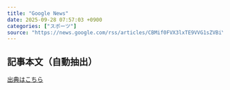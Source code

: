 ```yaml
---
title: "Google News"
date: 2025-09-28 07:57:03 +0900
categories: ["スポーツ"]
source: "https://news.google.com/rss/articles/CBMif0FVX3lxTE9VVG1sZVBiYzdFM0RzRTE2NWdvd1R6blBJdEs0OVFCVmNNcGh2WmpPd3VRYlc2UEZBTnlQTmVjc2gzc3UxYWxjeDgzb3dCN2t6dXBpaEVLaFR3dHFaRnlad3dtTWc3YUtyN3ZlN1BhclRER3FEQkhBRWtvZ2lFVlE?oc=5"
---
```


## 記事本文（自動抽出）
<body class="y0K44d EA71Tc" id="readabilityBody"></body>

[出典はこちら](https://news.google.com/rss/articles/CBMif0FVX3lxTE9VVG1sZVBiYzdFM0RzRTE2NWdvd1R6blBJdEs0OVFCVmNNcGh2WmpPd3VRYlc2UEZBTnlQTmVjc2gzc3UxYWxjeDgzb3dCN2t6dXBpaEVLaFR3dHFaRnlad3dtTWc3YUtyN3ZlN1BhclRER3FEQkhBRWtvZ2lFVlE?oc=5)
